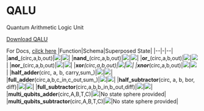 # QALU
Quantum Arithmetic Logic Unit

<a href="https://raw.githubusercontent.com/alihakimtaskiran/QALU/main/qalu.py">Download QALU </a>

For Docs, <a href="https://github.com/alihakimtaskiran/QALU/blob/main/Docs/README.MD">cilck here</a>
|Function|Schema|Superposed State|
|--|-|--|
|**and_**(circ,a,b,out)|![](src/and_s_.png)|![](src/and_q.png)|
|**nand_**(circ,a,b,out)|![](src/nand_s_.png)|![](src/nand_q.png)|
|**or_**(circ,a,b,out)|![](src/or_s_.png)|![](src/or_q.png)|
|**nor_**(circ,a,b,out)|![](src/nor_s_.png)|![](src/nor_q.png)|
|**xor**_(circ,a,b,out)|![](src/xor_s_.png)|![](src/xor_q.png)|
|**xnor**_(circ,a,b,out)|![](src/xnor_s_.png)|![](src/xnor_qq.png)|
|**half_adder**(circ, a, b, carry,sum_)|![](src/ha_s_.png)|![](src/ha_q.png)|
|**full_adder**(circ,a,b,c_in,c_out,sum_)|![](src/fa_s__.png)|![](src/fa_q.png)|
|**half_subtractor**(circ, a, b, bor, diff)|![](src/hs_s_.png)|![](src/hs_q.png)|
|**full_subtractor**(circ,a,b,b_in,b_out,diff)|![](src/fs_s__.png)|![](src/fs_q.png)|
|**multi_qubits_adder**(circ,A,B,T,C)|![](src/mqa.png)|No state sphere provided|
|**multi_qubits_subtractor**(circ,A,B,T,C)|![](src/mqs.png)|No state sphere provided|
